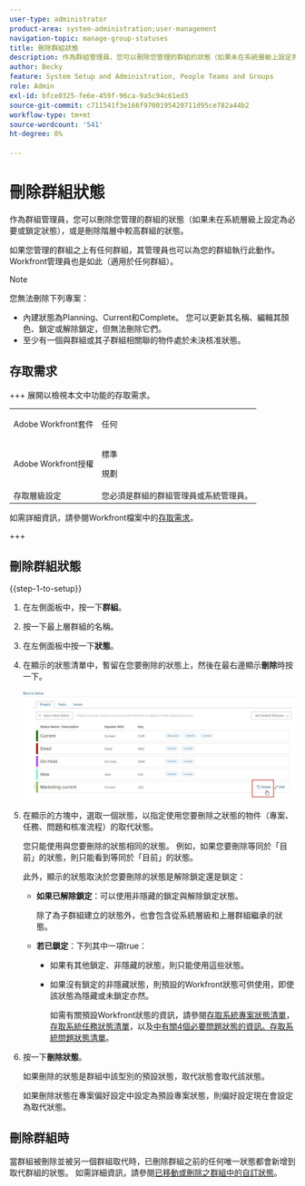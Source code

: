```yaml
---
user-type: administrator
product-area: system-administration;user-management
navigation-topic: manage-group-statuses
title: 刪除群組狀態
description: 作為群組管理員，您可以刪除您管理的群組的狀態（如果未在系統層級上設定為必要或鎖定狀態），或是刪除階層中較高群組的狀態。
author: Becky
feature: System Setup and Administration, People Teams and Groups
role: Admin
exl-id: bfce0325-fe6e-459f-96ca-9a5c94c61ed3
source-git-commit: c711541f3e166f9700195420711d95ce782a44b2
workflow-type: tm+mt
source-wordcount: '541'
ht-degree: 0%

---
```


# 刪除群組狀態

作為群組管理員，您可以刪除您管理的群組的狀態（如果未在系統層級上設定為必要或鎖定狀態），或是刪除階層中較高群組的狀態。

如果您管理的群組之上有任何群組，其管理員也可以為您的群組執行此動作。 Workfront管理員也是如此（適用於任何群組）。

>[!NOTE]
>
>您無法刪除下列專案：
>
>* 內建狀態為Planning、Current和Complete。 您可以更新其名稱、編輯其顏色、鎖定或解除鎖定，但無法刪除它們。
>* 至少有一個與群組或其子群組相關聯的物件處於未決核准狀態。

## 存取需求

+++ 展開以檢視本文中功能的存取需求。

<table style="table-layout:auto"> 
 <col> 
 <col> 
 <tbody> 
  <tr> 
   <td>Adobe Workfront套件</td> 
   <td><p>任何</p></td> 
  </tr> 
  <tr> 
   <td>Adobe Workfront授權</td> 
   <td><p>標準</p>
       <p>規劃</p></td>
  </tr>
  <tr> 
   <td>存取層級設定</td> 
   <td>您必須是群組的群組管理員或系統管理員。</td>
  </tr>
 </tbody> 
</table>

如需詳細資訊，請參閱Workfront檔案中的[存取需求](/help/quicksilver/administration-and-setup/add-users/access-levels-and-object-permissions/access-level-requirements-in-documentation.md)。

+++

## 刪除群組狀態

{{step-1-to-setup}}

1. 在左側面板中，按一下&#x200B;**群組**。
1. 按一下最上層群組的名稱。
1. 在左側面板中按一下&#x200B;**狀態**。
1. 在顯示的狀態清單中，暫留在您要刪除的狀態上，然後在最右邊顯示&#x200B;**刪除**&#x200B;時按一下。

   ![刪除](assets/hover-click-delete.jpg)

1. 在顯示的方塊中，選取一個狀態，以指定使用您要刪除之狀態的物件（專案、任務、問題和核准流程）的取代狀態。

   您只能使用與您要刪除的狀態相同的狀態。 例如，如果您要刪除等同於「目前」的狀態，則只能看到等同於「目前」的狀態。

   此外，顯示的狀態取決於您要刪除的狀態是解除鎖定還是鎖定：

   * **如果已解除鎖定**：可以使用非隱藏的鎖定與解除鎖定狀態。

     除了為子群組建立的狀態外，也會包含從系統層級和上層群組繼承的狀態。

   * **若已鎖定**：下列其中一項true：

      * 如果有其他鎖定、非隱藏的狀態，則只能使用這些狀態。
      * 如果沒有鎖定的非隱藏狀態，則預設的Workfront狀態可供使用，即使該狀態為隱藏或未鎖定亦然。

        如需有關預設Workfront狀態的資訊，請參閱[存取系統專案狀態清單](../../../administration-and-setup/customize-workfront/creating-custom-status-and-priority-labels/project-statuses.md)，[存取系統任務狀態清單](../../../administration-and-setup/customize-workfront/creating-custom-status-and-priority-labels/task-statuses.md)，以及[中有關4個必要問題狀態的資訊。存取系統問題狀態清單](../../../administration-and-setup/customize-workfront/creating-custom-status-and-priority-labels/issue-statuses.md)。

1. 按一下&#x200B;**刪除狀態**。

   如果刪除的狀態是群組中該型別的預設狀態，取代狀態會取代該狀態。

   如果刪除狀態在專案偏好設定中設定為預設專案狀態，則偏好設定現在會設定為取代狀態。

## 刪除群組時

當群組被刪除並被另一個群組取代時，已刪除群組之前的任何唯一狀態都會新增到取代群組的狀態。 如需詳細資訊，請參閱[已移動或刪除之群組中的自訂狀態](../../../administration-and-setup/manage-groups/manage-group-statuses/custom-statuses-in-group-moved-or-deleted.md)。
